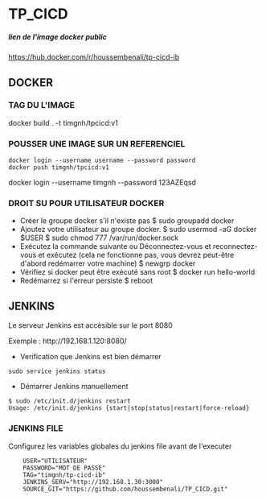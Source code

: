 # TP_CICD


##### lien de l'image docker public
https://hub.docker.com/r/houssembenali/tp-cicd-ib

## DOCKER 

### TAG DU L'IMAGE

docker build . -t timgnh/tpcicd:v1

### POUSSER UNE IMAGE SUR UN REFERENCIEL

```
docker login --username username --password password
docker push timgnh/tpcicd:v1
```
docker login --username timgnh --password 123AZEqsd

### DROIT SU POUR UTILISATEUR DOCKER

- Créer le groupe docker s'il n'existe pas
    $ sudo groupadd docker
- Ajoutez votre utilisateur au groupe docker.
    $ sudo usermod -aG docker $USER
    $ sudo chmod 777 /var/run/docker.sock
- Exécutez la commande suivante ou Déconnectez-vous et reconnectez-vous et exécutez (cela ne fonctionne pas, vous devrez peut-être d'abord redémarrer votre machine)
    $ newgrp docker
- Vérifiez si docker peut être exécuté sans root
    $ docker run hello-world
- Redémarrez si l'erreur persiste
    $ reboot

## JENKINS

<p>Le serveur Jenkins est accèsible sur le port 8080</p>
<p>Exemple : http://192.168.1.120:8080/</p>

- Verification que Jenkins est bien démarrer

```
sudo service jenkins status
```

- Démarrer Jenkins manuellement

```
$ sudo /etc/init.d/jenkins restart
Usage: /etc/init.d/jenkins {start|stop|status|restart|force-reload}
```
### JENKINS FILE

Configurez les variables globales du jenkins file avant de l'executer 
```
    USER="UTILISATEUR"
    PASSWORD="MOT DE PASSE"
    TAG="timgnh/tp-cicd-ib"
    JENKINS_SERV="http://192.168.1.30:3000"
    SOURCE_GIT="https://github.com/houssembenali/TP_CICD.git"
```
